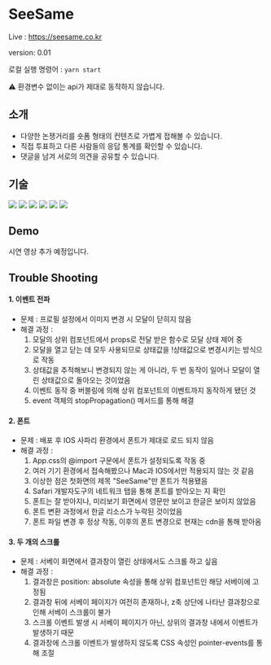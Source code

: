 # SeeSame

Live : https://seesame.co.kr

version: 0.01

로컬 실행 명령어 : <code>yarn start</code>

:warning: 환경변수 없이는 api가 제대로 동작하지 않습니다.

## 소개

- 다양한 논쟁거리를 숏폼 형태의 컨텐츠로 가볍게 접해볼 수 있습니다.
- 직접 투표하고 다른 사람들의 응답 통계를 확인할 수 있습니다.
- 댓글을 남겨 서로의 의견을 공유할 수 있습니다.

## 기술

<img src="https://img.shields.io/badge/typescript-3178C6?style=for-the-badge&logo=typescript&logoColor=white"/>
<img src="https://img.shields.io/badge/react-61DAFB?style=for-the-badge&logo=react&logoColor=black">
<img src="https://img.shields.io/badge/emotion-DB7093?style=for-the-badge&logo=styled-components&logoColor=white">
<img src="https://img.shields.io/badge/firebase-FFCA28?style=for-the-badge&logo=firebase&logoColor=white">
<img src="https://img.shields.io/badge/asana-F06A6A?style=for-the-badge&logo=asana&logoColor=white">
<img src="https://img.shields.io/badge/slack-4A154B?style=for-the-badge&logo=slack&logoColor=white">

## Demo

시연 영상 추가 예정입니다.

## Trouble Shooting

#### 1. 이벤트 전파

- 문제 : 프로필 설정에서 이미지 변경 시 모달이 닫히지 않음
- 해결 과정 :
  1. 모달의 상위 컴포넌트에서 props로 전달 받은 함수로 모달 상태 제어 중
  2. 모달을 열고 닫는 데 모두 사용되므로 상태값을 !상태값으로 변경시키는 방식으로 작동
  3. 상태값을 추적해보니 변경되지 않는 게 아니라, 두 번 동작이 일어나 모달이 열린 상태값으로 돌아오는 것이었음
  4. 이벤트 동작 중 버블링에 의해 상위 컴포넌트의 이벤트까지 동작하게 됐던 것
  5. event 객체의 stopPropagation() 메서드를 통해 해결

#### 2. 폰트

- 문제 : 배포 후 IOS 사파리 환경에서 폰트가 제대로 로드 되지 않음
- 해결 과정 :
  1. App.css의 @import 구문에서 폰트가 설정되도록 작동 중
  2. 여러 기기 환경에서 접속해봤으나 Mac과 IOS에서만 적용되지 않는 것 같음
  3. 이상한 점은 첫화면의 제목 "SeeSame"만 폰트가 적용됐음
  4. Safari 개발자도구의 네트워크 탭을 통해 폰트를 받아오는 지 확인
  5. 폰트는 잘 받아지나, 미리보기 화면에서 영문만 보이고 한글은 보이지 않았음
  6. 폰트 변환 과정에서 한글 리소스가 누락된 것이었음
  7. 폰트 파일 변경 후 정상 작동, 이후의 폰트 변경으로 현재는 cdn을 통해 받아옴

#### 3. 두 개의 스크롤

- 문제 : 서베이 화면에서 결과창이 열린 상태에서도 스크롤 하고 싶음
- 해결 과정 :
  1. 결과창은 position: absolute 속성을 통해 상위 컴포넌트인 해당 서베이에 고정됨
  2. 결과창 뒤에 서베이 페이지가 여전히 존재하나, z축 상단에 나타난 결과창으로 인해 서베이 스크롤이 불가
  3. 스크롤 이벤트 발생 시 서베이 페이지가 아닌, 상위의 결과창 내에서 이벤트가 발생하기 때문
  4. 결과창에 스크롤 이벤트가 발생하지 않도록 CSS 속성인 pointer-events를 통해 조절
